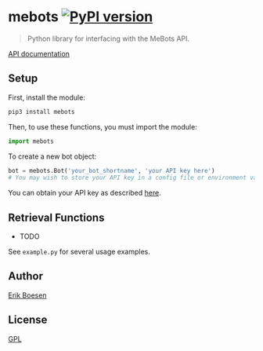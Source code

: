 # mebots [![PyPI version](https://badge.fury.io/py/gmbots.svg)](https://badge.fury.io/py/gmbots)

> Python library for interfacing with the MeBots API.

[API documentation](https://developers.yale.edu/courses)

## Setup
First, install the module:

```sh
pip3 install mebots
```

Then, to use these functions, you must import the module:

```py
import mebots
```

To create a new bot object:

```py
bot = mebots.Bot('your_bot_shortname', 'your API key here')
# You may wish to store your API key in a config file or environment variable
```

You can obtain your API key as described [here]().

## Retrieval Functions
- TODO

See `example.py` for several usage examples.

## Author
[Erik Boesen](https://github.com/ErikBoesen)

## License
[GPL](LICENSE)
